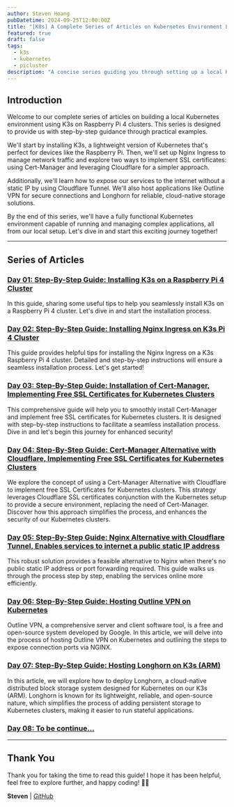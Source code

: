 ```yaml
---
author: Steven Hoang
pubDatetime: 2024-09-25T12:00:00Z
title: "[K8s] A Complete Series of Articles on Kubernetes Environment Locally"
featured: true
draft: false
tags:
  - k3s
  - kubernetes
  - picluster
description: "A concise series guiding you through setting up a local Kubernetes environment using K3s on Raspberry Pi 4 clusters. Learn how to install K3s, configure Nginx Ingress, implement SSL certificates with Cert-Manager and Cloudflare, and host applications like Outline VPN and Longhorn."
---
```


## Introduction

Welcome to our complete series of articles on building a local Kubernetes environment using K3s on Raspberry Pi 4 clusters. This series is designed to provide us with step-by-step guidance through practical examples.

We'll start by installing K3s, a lightweight version of Kubernetes that's perfect for devices like the Raspberry Pi. Then, we'll set up Nginx Ingress to manage network traffic and explore two ways to implement SSL certificates: using Cert-Manager and leveraging Cloudflare for a simpler approach.

Additionally, we'll learn how to expose our services to the internet without a static IP by using Cloudflare Tunnel. We'll also host applications like Outline VPN for secure connections and Longhorn for reliable, cloud-native storage solutions.

By the end of this series, we'll have a fully functional Kubernetes environment capable of running and managing complex applications, all from our local setup. Let's dive in and start this exciting journey together!

---

## Series of Articles

### [Day 01: Step-By-Step Guide: Installing K3s on a Raspberry Pi 4 Cluster](/posts/ks-01-install-k3s-on-pi-cluster/)

In this guide, sharing some useful tips to help you seamlessly install K3s on a Raspberry Pi 4 cluster.
Let's dive in and start the installation process.

### [Day 02: Step-By-Step Guide: Installing Nginx Ingress on K3s Pi 4 Cluster](/posts/ks-02-install-nginx-on-pi-cluster/)

This guide provides helpful tips for installing the Nginx Ingress on a K3s Raspberry Pi 4 cluster.
Detailed and step-by-step instructions will ensure a seamless installation process. Let's get started!

### [Day 03: Step-By-Step Guide: Installation of Cert-Manager, Implementing Free SSL Certificates for Kubernetes Clusters](/posts/ks-03-install-cert-manager-free-ssl-kubernetes-cluster)

This comprehensive guide will help you to smoothly install Cert-Manager and implement free SSL certificates for Kubernetes clusters.
It is designed with step-by-step instructions to facilitate a seamless installation process. Dive in and let's begin this journey for enhanced security!

### [Day 04: Step-By-Step Guide: Cert-Manager Alternative with Cloudflare, Implementing Free SSL Certificates for Kubernetes Clusters](/posts/ks-04-cert-manager-alternative-with-cloudflare)

We explore the concept of using a Cert-Manager Alternative with Cloudflare to implement free SSL Certificates for Kubernetes clusters.
This strategy leverages Cloudflare SSL certificates conjunction with the Kubernetes setup to provide a secure environment, replacing the need of Cert-Manager.
Discover how this approach simplifies the process, and enhances the security of our Kubernetes clusters.

### [Day 05: Step-By-Step Guide: Nginx Alternative with Cloudflare Tunnel, Enables services to internet a public static IP address](/posts/ks-05-public-services-with-cloudflare-tunnel)

This robust solution provides a feasible alternative to Nginx when there's no public static IP address or port forwarding required.
This guide walks us through the process step by step, enabling the services online more efficiently.

### [Day 06: Step-By-Step Guide: Hosting Outline VPN on Kubernetes](/posts/ks-06-hosting-outline-vpn-kubernetes)

Outline VPN, a comprehensive server and client software tool, is a free and open-source system developed by Google.
In this article, we will delve into the process of hosting Outline VPN on Kubernetes and outlining the steps to expose connection ports via NGINX.

### [Day 07: Step-By-Step Guide: Hosting Longhorn on K3s (ARM)](/posts/ks-07-hosting-longhorn-on-kubernetes)

In this article, we will explore how to deploy Longhorn, a cloud-native distributed block storage system designed for Kubernetes on our K3s (ARM).
Longhorn is known for its lightweight, reliable, and open-source nature, which simplifies the process of adding persistent storage to Kubernetes clusters, making it easier to run stateful applications.

### [Day 08: To be continue...](/posts/ks-00-series-k8s-setup-local-env-pi-cluster)

---

## Thank You

Thank you for taking the time to read this guide! I hope it has been helpful, feel free to explore further, and happy coding! 🌟✨

**Steven** | *[GitHub](https://github.com/baoduy)*
